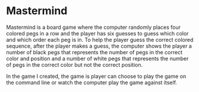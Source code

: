 # Mastermind

Mastermind is a board game where the computer randomly places four colored pegs in a row and the player has six guesses to guess which color and which order each peg is in. To help the player guess the correct colored sequence, after the player makes a guess, the computer shows the player a number of black pegs that represents the number of pegs in the correct color and position and a number of white pegs that represents the number of pegs in the correct color but not the correct position.

In the game I created, the game is player can choose to play the game on the command line or watch the computer play the game against itself.
